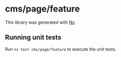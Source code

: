 # cms/page/feature

This library was generated with [Nx](https://nx.dev).

## Running unit tests

Run `nx test cms/page/feature` to execute the unit tests.
